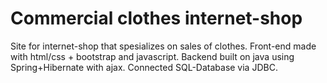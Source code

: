 # Commercial clothes internet-shop
Site for internet-shop that spesializes on sales of clothes.
Front-end made with html/css + bootstrap and javascript.
Backend built on java using Spring+Hibernate with ajax.
Connected SQL-Database via JDBC.
